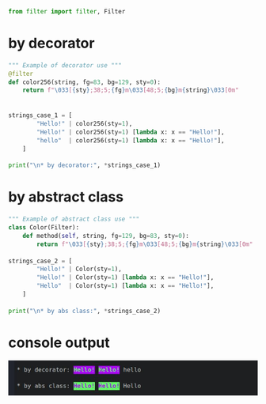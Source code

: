 
```python
from filter import filter, Filter


```
# by decorator
```python
""" Example of decorator use """
@filter
def color256(string, fg=83, bg=129, sty=0):
    return f"\033[{sty};38;5;{fg}m\033[48;5;{bg}m{string}\033[0m"


strings_case_1 = [
        "Hello!" | color256(sty=1),
        "Hello!" | color256(sty=1) [lambda x: x == "Hello!"],
        "hello"  | color256(sty=1) [lambda x: x == "Hello!"],
    ]

print("\n* by decorator:", *strings_case_1)
```


# by abstract class
```python
""" Example of abstract class use """
class Color(Filter):
    def method(self, string, fg=129, bg=83, sty=0):
        return f"\033[{sty};38;5;{fg}m\033[48;5;{bg}m{string}\033[0m"

strings_case_2 = [
        "Hello!" | Color(sty=1),
        "Hello!" | Color(sty=1) [lambda x: x == "Hello!"],
        "Hello"  | Color(sty=1) [lambda x: x == "Hello!"],
    ]

print("\n* by abs class:", *strings_case_2)
```


# console output
![Screenshot](example_filter_console_output.png)
